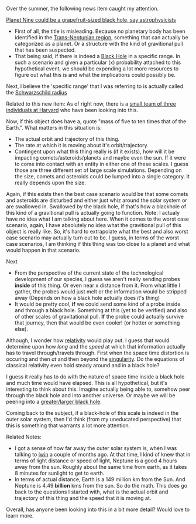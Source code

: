 Over the summer, the following news item caught my attention. 

[Planet Nine could be a grapefruit-sized black hole, say astrophysicists](https://www.sciencefocus.com/news/planet-nine-could-be-a-grapefruit-sized-black-hole-say-astrophysicists/)

* First of all, the title is misleading. Because no planetary body has been identified in the [Trans-Neptunian region](https://en.wikipedia.org/wiki/Planets_beyond_Neptune), something that can actually be categorized as a planet. Or a structure with the kind of gravitional pull that has been suspected. 
* That being said, if there is indeed a [Black Hole](https://en.wikipedia.org/wiki/Black_hole#:~:text=A%20black%20hole%20is%20a,to%20form%20a%20black%20hole.) in a specific range. In such a scenario and given a particular (x) probability attached to this hypothetical event, we should be expending a lot more resources to figure out what this is and what the implications could possibly be.

Next, I believe the 'specific range' that I was referring to is actually called the [Schwarzschild radius](https://en.wikipedia.org/wiki/Schwarzschild_radius)

Related to this new item:  As of right now, there is a [small team of three individuals at Harvard](https://www.cfa.harvard.edu/news/2020-13) who have been looking into this. 

Now, if this object does have a, quote "mass of five to ten times that of the Earth.". What matters in this situation is:
* The actual orbit and trajectory of this thing. 
* The rate at which it is moving about it's orbit/trajectory. 
* Contingent upon what this thing really is (if it exists), how will it be impacting comets/asteroids/planets and maybe even the sun. If it were to come into contact with an entity in either one of these scales. I guess those are three different set of large scale simulations. Depending on the size, comets and asteroids could be lumped into a single category. It really depends upon the size. 

Again, if this exists then the best case scenario would be that some comets and asteroids are disturbed and either just whiz around the solar system or are swallowed in. Swallowed by the black hole, if that's how a blackhole of this kind of a gravitional pull is actually going to function. Note: I actualy have no idea what I am talking about here. When it comes to the worst case scenario, again, I have absolutely no idea what the gravitional pull of this object is really like. So, it's hard to extrapolate what the best and also worst case scenario may actually turn out to be. I guess, in terms of the worst case scenarios, I am thinking if this thing was too close to a planet and what would happen in that scenario.

Next
* From the perspective of the current state of the technological development of our species, I guess we aren't really sending probes **inside** of this thing. Or even near x distance from it. From what little I gather, the probes would just melt or the information would be stripped away (Depends on how a black hole actually does it's thing)
* It would be pretty cool, **if** we could send some kind of a probe inside and through a black hole. Something at this (yet to be verified) and also of other scales of gravitational pull. **If** the probe could actually survive that journey, then that would be even cooler! (or hotter or something else). 

Although, I wonder how [relativity](https://en.wikipedia.org/wiki/Theory_of_relativity) would play out. I guess that would determine upon how *long* and the *speed* at which that information actually has to travel through/travels through. First when the space time distortion is occuring and then *at* and then beyond the [singularity](https://en.wikipedia.org/wiki/Gravitational_singularity). Do the equations of classical relativity even hold steady around and in a black hole? 

I guess it really has to do with the nature of space time inside a black hole and much time would have elapsed. This is all hypothetical, but it's interesting to think about this. Imagine actually being able to, somehow peer through the black hole and into another universe. Or maybe we will be peering into a [greater/larger black hole](https://en.wikipedia.org/wiki/Multiverse#Black-hole_cosmology).

Coming back to the subject, if a black-hole of this scale is indeed in the outer solar system, then I'd think (from my uneducated perspective) that this is something that warrants a lot more attention.

Related Notes:
* I got a sense of how far away the outer solar system is, when I was talking to [Iwin](https://www.linkedin.com/in/iwinmatthew) a couple of months ago. At that time, I kind of knew that in terms of light distance or speed of light, Neptune is a good 4 hours away from the sun. Roughly about the same time from earth, as it takes 8 minutes for sunlight to get to earth. 
* In terms of actual distance, Earth is a 149 million km from the Sun. And Neptune is 4.49 **billion** kms from the sun. So do the math. This does go back to the questions I started with, what is the actual orbit and trajectory of this thing and the speed that it is moving at. 

Overall, has anyone been looking into this in a bit more detail? Would love to learn more.
